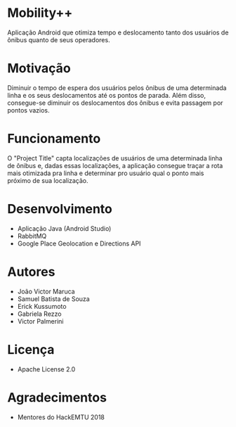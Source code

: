 # Mobility++

Aplicação Android que otimiza tempo e deslocamento tanto dos usuários de ônibus quanto de seus operadores.

# Motivação
Diminuir o tempo de espera dos usuários pelos ônibus de uma determinada linha e os seus deslocamentos até os pontos de parada. Além disso, consegue-se diminuir os deslocamentos dos ônibus e evita passagem por pontos vazios.

# Funcionamento
O "Project Title" capta localizações de usuários de uma determinada linha de ônibus e, dadas essas localizações, a aplicação consegue traçar a rota mais otimizada pra linha e determinar pro usuário qual o ponto mais próximo de sua localização.

# Desenvolvimento
- Aplicação Java (Android Studio)
- RabbitMQ
- Google Place Geolocation e Directions API

# Autores
- João Victor Maruca
- Samuel Batista de Souza
- Erick Kussumoto
- Gabriela Rezzo
- Victor Palmerini


# Licença
- Apache License 2.0

# Agradecimentos
- Mentores do HackEMTU 2018
